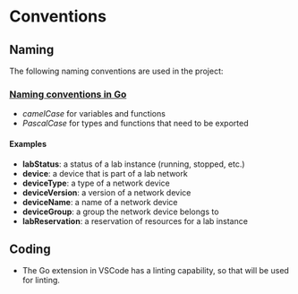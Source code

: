 # Conventions

## Naming

The following naming conventions are used in the project:

### [Naming conventions in Go](https://golang.org/doc/effective_go#names)

- *camelCase* for variables and functions
- *PascalCase* for types and functions that need to be exported

#### Examples

- **labStatus**: a status of a lab instance (running, stopped, etc.)
- **device**: a device that is part of a lab network
- **deviceType**: a type of a network device
- **deviceVersion**: a version of a network device
- **deviceName**: a name of a network device
- **deviceGroup**: a group the network device belongs to
- **labReservation**: a reservation of resources for a lab instance
<!-- TODO: add more -->

## Coding

- The Go extension in VSCode has a linting capability, so that will be used for linting.
